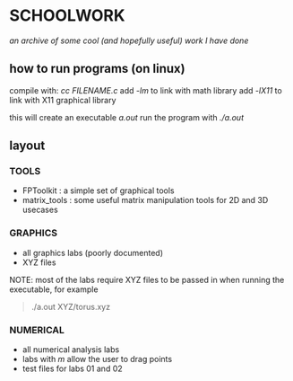 # **SCHOOLWORK**
_an archive of some cool (and hopefully useful) work I have done_

## how to run programs (on linux)
compile with: _cc FILENAME.c_
add _-lm_ to link with math library
add _-lX11_ to link with X11 graphical library

this will create an executable _a.out_
run the program with _./a.out_

## **layout**
### **TOOLS**
- FPToolkit : a simple set of graphical tools
- matrix_tools : some useful matrix manipulation tools for 2D and 3D usecases

### **GRAPHICS**
- all graphics labs (poorly documented)
- XYZ files

NOTE: most of the labs require XYZ files to be passed in when running the executable, for example
> ./a.out XYZ/torus.xyz

### **NUMERICAL**
- all numerical analysis labs
- labs with _m_ allow the user to drag points
- test files for labs 01 and 02


